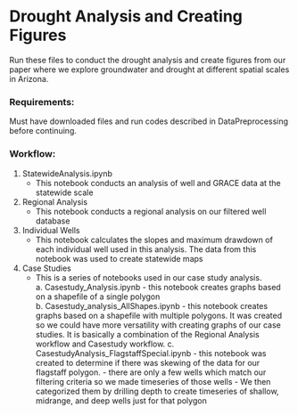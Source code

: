 # Drought Analysis and Creating Figures

Run these files to conduct the drought analysis and create figures from our paper where we explore groundwater and drought at different spatial scales in Arizona.

### Requirements:
Must have downloaded files and run codes described in DataPreprocessing before continuing.

### Workflow:
1. StatewideAnalysis.ipynb
    - This notebook conducts an analysis of well and GRACE data at the statewide scale
2. Regional Analysis
    - This notebook conducts a regional analysis on our filtered well database
3. Individual Wells
    - This notebook calculates the slopes and maximum drawdown of each individual well used in this analysis.  The data from this notebook was used to create statewide maps
4. Case Studies
    - This is a series of notebooks used in our case study analysis. <br>
        a. Casestudy_Analysis.ipynb
            - this notebook creates graphs based on a shapefile of a single polygon <br>
        b. Casestudy_analysis_AllShapes.ipynb
            - this notebook creates graphs based on a shapefile with multiple polygons.  It was created so we could have more versatility with creating graphs of our case studies.  It is basically a combination of the Regional Analysis workflow and Casestudy workflow.
        c. CasestudyAnalysis_FlagstaffSpecial.ipynb
            - this notebook was created to determine if there was skewing of the data for our flagstaff polygon.
            - there are only a few wells which match our filtering criteria so we made timeseries of those wells 
            - We then categorized them by drilling depth to create timeseries of shallow, midrange, and deep wells just for that polygon